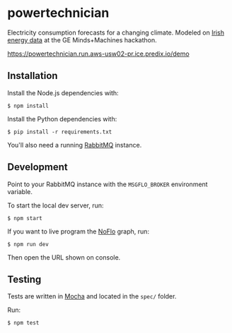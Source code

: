 # powertechnician

Electricity consumption forecasts for a changing climate. Modeled on [Irish energy data](https://github.com/PredixDev/minds-machines-europe/tree/master/Electrification%20Challenge/Grid%20Timeseries%20Dataset/LoadForecasting) at the GE Minds+Machines hackathon.

<https://powertechnician.run.aws-usw02-pr.ice.predix.io/demo>

## Installation

Install the Node.js dependencies with:

```
$ npm install
```

Install the Python dependencies with:

```
$ pip install -r requirements.txt
```

You'll also need a running [RabbitMQ](https://www.rabbitmq.com/) instance.

## Development

Point to your RabbitMQ instance with the `MSGFLO_BROKER` environment variable.

To start the local dev server, run:

```
$ npm start
```

If you want to live program the [NoFlo](https://noflojs.org) graph, run:

```
$ npm run dev
```

Then open the URL shown on console.

## Testing

Tests are written in [Mocha](https://mochajs.org/) and located in the `spec/` folder.

Run:

```
$ npm test
```
